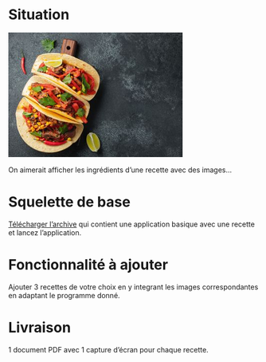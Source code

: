 # Situation

![recette.jpg](recette.jpg)

On aimerait afficher les ingrédients d’une recette avec des images...

# Squelette de base
[Télécharger l’archive](./RecetteHTML.zip) qui contient une application basique avec une recette et lancez l’application.

# Fonctionnalité à ajouter
Ajouter 3 recettes de votre choix en y integrant les images correspondantes en adaptant le programme donné.

# Livraison
1 document PDF avec 1 capture d’écran pour chaque recette.